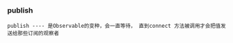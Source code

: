 ### publish

`publish ---- 是Observable的变种，会一直等待， 直到connect 方法被调用才会把值发送给那些订阅的观察者`

<code src="../../code/operators/multicast/publish.tsx"></code>
